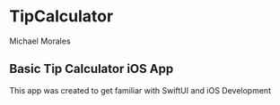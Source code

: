 # TipCalculator
Michael Morales

## Basic Tip Calculator iOS App
This app was created to get familiar with SwiftUI and iOS Development
